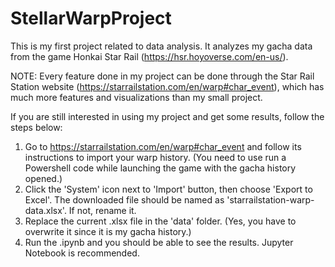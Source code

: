 # StellarWarpProject
This is my first project related to data analysis. It analyzes my gacha data from the game Honkai Star Rail (https://hsr.hoyoverse.com/en-us/).

NOTE: Every feature done in my project can be done through the Star Rail Station website (https://starrailstation.com/en/warp#char_event), which has much more features and visualizations than my small project.

If you are still interested in using my project and get some results, follow the steps below:
1. Go to https://starrailstation.com/en/warp#char_event and follow its instructions to import your warp history.
(You need to use run a Powershell code while launching the game with the gacha history opened.)
3. Click the 'System' icon next to 'Import' button, then choose 'Export to Excel'. The downloaded file should be named as 'starrailstation-warp-data.xlsx'. If not, rename it.
4. Replace the current .xlsx file in the 'data' folder. (Yes, you have to overwrite it since it is my gacha history.)
5. Run the .ipynb and you should be able to see the results. Jupyter Notebook is recommended.
